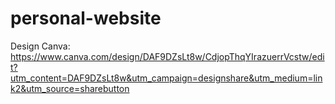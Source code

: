 # personal-website

Design Canva: https://www.canva.com/design/DAF9DZsLt8w/CdjopThqYIrazuerrVcstw/edit?utm_content=DAF9DZsLt8w&utm_campaign=designshare&utm_medium=link2&utm_source=sharebutton
